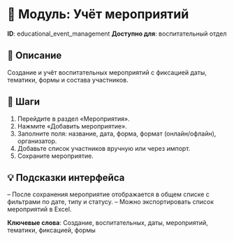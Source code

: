 # 📘 Модуль: Учёт мероприятий
**ID**: educational_event_management
**Доступно для**: воспитательный отдел

## 📝 Описание
Создание и учёт воспитательных мероприятий с фиксацией даты, тематики, формы и состава участников.

## 🩜 Шаги
1. Перейдите в раздел «Мероприятия».
2. Нажмите «Добавить мероприятие».
3. Заполните поля: название, дата, форма, формат (онлайн/офлайн), организатор.
4. Добавьте список участников вручную или через импорт.
5. Сохраните мероприятие.

## 💡 Подсказки интерфейса
– После сохранения мероприятие отображается в общем списке с фильтрами по дате, типу и статусу.
– Можно экспортировать список мероприятий в Excel.

**Ключевые слова**: Создание, воспитательных, даты, мероприятий, тематики, фиксацией, формы
